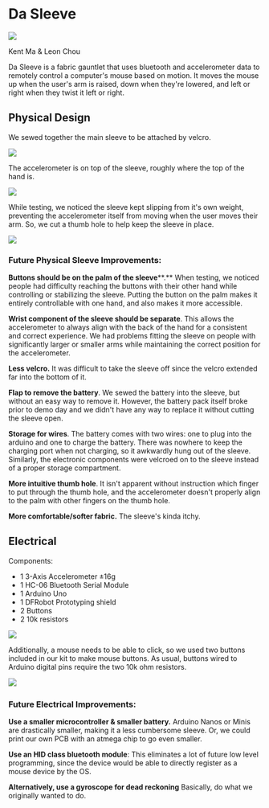 # Da Sleeve

[![](http://s3-ap-southeast-1.amazonaws.com/ima-wp/wp-content/uploads/sites/5/2018/03/23204139/IMG_1252-300x225.jpg)](http://s3-ap-southeast-1.amazonaws.com/ima-wp/wp-content/uploads/sites/5/2018/03/23204139/IMG_1252.jpg)

Kent Ma & Leon Chou

Da Sleeve is a fabric gauntlet that uses bluetooth and accelerometer data to remotely control a computer's mouse based on motion. It moves the mouse up when the user's arm is raised, down when they're lowered, and left or right when they twist it left or right.  


## Physical Design

We sewed together the main sleeve to be attached by velcro.         

[![](http://s3-ap-southeast-1.amazonaws.com/ima-wp/wp-content/uploads/sites/5/2018/03/25153626/IMG_1218-300x225.jpg)](http://s3-ap-southeast-1.amazonaws.com/ima-wp/wp-content/uploads/sites/5/2018/03/25153626/IMG_1218.jpg) 

The accelerometer is on top of the sleeve, roughly where the top of the hand is. 

[![](http://s3-ap-southeast-1.amazonaws.com/ima-wp/wp-content/uploads/sites/5/2018/03/25154328/IMG_8255-300x225.jpg)](http://s3-ap-southeast-1.amazonaws.com/ima-wp/wp-content/uploads/sites/5/2018/03/25154328/IMG_8255.jpg) 

While testing, we noticed the sleeve kept slipping from it's own weight, preventing the accelerometer itself from moving when the user moves their arm. So, we cut a thumb hole to help keep the sleeve in place.

[![](http://s3-ap-southeast-1.amazonaws.com/ima-wp/wp-content/uploads/sites/5/2018/03/25154741/IMG_0511-268x300.jpg)](http://s3-ap-southeast-1.amazonaws.com/ima-wp/wp-content/uploads/sites/5/2018/03/25154741/IMG_0511.jpg)


### Future Physical Sleeve Improvements:

**Buttons should be on the palm of the sleeve****.** When testing, we noticed people had difficulty reaching the buttons with their other hand while controlling or stabilizing the sleeve. Putting the button on the palm makes it entirely controllable with one hand, and also makes it more accessible. 

**Wrist component of the sleeve should be separate**. This allows the accelerometer to always align with the back of the hand for a consistent and correct experience. We had problems fitting the sleeve on people with significantly larger or smaller arms while maintaining the correct position for the accelerometer. 

**Less velcro.** It was difficult to take the sleeve off since the velcro extended far into the bottom of it. 

**Flap to remove the battery**. We sewed the battery into the sleeve, but without an easy way to remove it. However, the battery pack itself broke prior to demo day and we didn't have any way to replace it without cutting the sleeve open. 

**Storage for wires**. The battery comes with two wires: one to plug into the arduino and one to charge the battery. There was nowhere to keep the charging port when not charging, so it awkwardly hung out of the sleeve. Similarly, the electronic components were velcroed on to the sleeve instead of a proper storage compartment. 

**More intuitive thumb hole**. It isn't apparent without instruction which finger to put through the thumb hole, and the accelerometer doesn't properly align to the palm with other fingers on the thumb hole. 

**More comfortable/softer fabric.** The sleeve's kinda itchy.  


## Electrical

Components:

*   1 3-Axis Accelerometer ±16g
*   1 HC-06 Bluetooth Serial Module
*   1 Arduino Uno
*   1 DFRobot Prototyping shield
*   2 Buttons
*   2 10k resistors

[![](http://s3-ap-southeast-1.amazonaws.com/ima-wp/wp-content/uploads/sites/5/2018/03/25153420/28946540_1743552932350835_1542100521_o-225x300.jpg)](http://s3-ap-southeast-1.amazonaws.com/ima-wp/wp-content/uploads/sites/5/2018/03/25153420/28946540_1743552932350835_1542100521_o.jpg) 

Additionally, a mouse needs to be able to click, so we used two buttons included in our kit to make mouse buttons. As usual, buttons wired to Arduino digital pins require the two 10k ohm resistors. 

[![](http://s3-ap-southeast-1.amazonaws.com/ima-wp/wp-content/uploads/sites/5/2018/03/23232011/IMG_0393-300x225.jpg)](http://s3-ap-southeast-1.amazonaws.com/ima-wp/wp-content/uploads/sites/5/2018/03/23232011/IMG_0393.jpg)  


### Future Electrical Improvements:

**Use a smaller microcontroller & smaller battery.** Arduino Nanos or Minis are drastically smaller, making it a less cumbersome sleeve. Or, we could print our own PCB with an atmega chip to go even smaller. 

**Use an HID class bluetooth module**: This eliminates a lot of future low level programming, since the device would be able to directly register as a mouse device by the OS. 

**Alternatively, use a gyroscope for dead reckoning** Basically, do what we originally wanted to do.  

